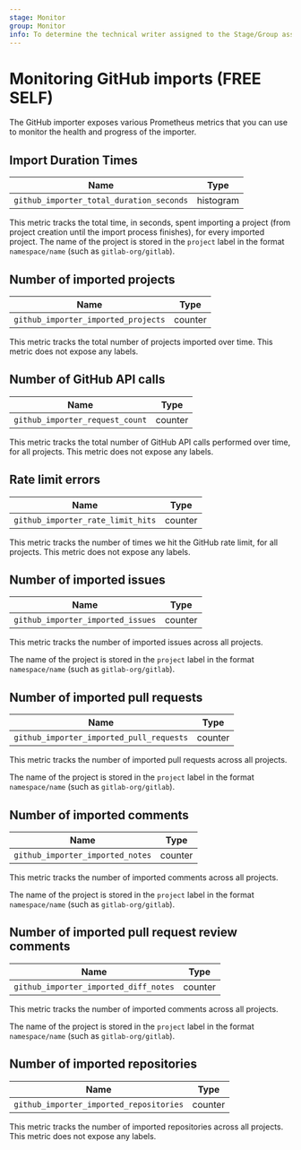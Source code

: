 ```yaml
---
stage: Monitor
group: Monitor
info: To determine the technical writer assigned to the Stage/Group associated with this page, see https://about.gitlab.com/handbook/engineering/ux/technical-writing/#assignments
---
```


# Monitoring GitHub imports **(FREE SELF)**

The GitHub importer exposes various Prometheus metrics that you can use to
monitor the health and progress of the importer.

## Import Duration Times

| Name                                     | Type      |
|------------------------------------------|-----------|
| `github_importer_total_duration_seconds` | histogram |

This metric tracks the total time, in seconds, spent importing a project (from
project creation until the import process finishes), for every imported project.
The name of the project is stored in the `project` label in the format
`namespace/name` (such as `gitlab-org/gitlab`).

## Number of imported projects

| Name                                | Type    |
|-------------------------------------|---------|
| `github_importer_imported_projects` | counter |

This metric tracks the total number of projects imported over time. This metric
does not expose any labels.

## Number of GitHub API calls

| Name                            | Type    |
|---------------------------------|---------|
| `github_importer_request_count` | counter |

This metric tracks the total number of GitHub API calls performed over time, for
all projects. This metric does not expose any labels.

## Rate limit errors

| Name                              | Type    |
|-----------------------------------|---------|
| `github_importer_rate_limit_hits` | counter |

This metric tracks the number of times we hit the GitHub rate limit, for all
projects. This metric does not expose any labels.

## Number of imported issues

| Name                              | Type    |
|-----------------------------------|---------|
| `github_importer_imported_issues` | counter |

This metric tracks the number of imported issues across all projects.

The name of the project is stored in the `project` label in the format
`namespace/name` (such as `gitlab-org/gitlab`).

## Number of imported pull requests

| Name                                     | Type    |
|------------------------------------------|---------|
| `github_importer_imported_pull_requests` | counter |

This metric tracks the number of imported pull requests across all projects.

The name of the project is stored in the `project` label in the format
`namespace/name` (such as `gitlab-org/gitlab`).

## Number of imported comments

| Name                             | Type    |
|----------------------------------|---------|
| `github_importer_imported_notes` | counter |

This metric tracks the number of imported comments across all projects.

The name of the project is stored in the `project` label in the format
`namespace/name` (such as `gitlab-org/gitlab`).

## Number of imported pull request review comments

| Name                                  | Type    |
|---------------------------------------|---------|
| `github_importer_imported_diff_notes` | counter |

This metric tracks the number of imported comments across all projects.

The name of the project is stored in the `project` label in the format
`namespace/name` (such as `gitlab-org/gitlab`).

## Number of imported repositories

| Name                                    | Type    |
|-----------------------------------------|---------|
| `github_importer_imported_repositories` | counter |

This metric tracks the number of imported repositories across all projects. This
metric does not expose any labels.
